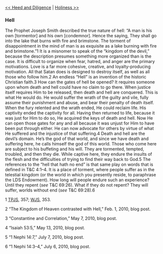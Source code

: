 [<< Heed and Diligence](Heed%20and%20Diligence)  |  [Holiness >>](Holiness)

### Hell
The Prophet Joseph Smith described the true nature of hell: “A man is his own [tormentor] and his own [condemnor]. Hence the saying, They shall go into the lake that burns with fire and brimstone. The torment of disappointment in the mind of man is as exquisite as a lake burning with fire and brimstone.”1 It is a misnomer to speak of the “kingdom of the devil,” because the description presumes something more organized than is the case. It is difficult to organize when fear, hatred, and anger are the primary motivations. Love is a far more cohesive, creative, and loyalty-producing motivation. All that Satan does is designed to destroy itself, as well as all those who follow him.2 An endless “Hell” is an invention of the historic Christian faith.3 How can the gates of hell be opened? It requires someone upon whom death and hell could have no claim to go there. When justice itself requires Him to be released, then death and hell are conquered. This is what He would do. He would suffer the wrath of the guilty and vile, fully assume their punishment and abuse, and bear their penalty of death itself. When the fury relented and the wrath ended, He could reclaim life. His captivity ended the captivity for all. Having then returned to life, because it was just for Him to do so, He acquired the keys of death and hell. Now He can open those gates for any and all because it was unjust for Him to have been put through either. He can now advocate for others by virtue of what He suffered and the injustice of that suffering.4 Death and hell are the devil’s domain. He’s the god of that world, and since we have death and suffering here, he calls himself the god of this world. Those who come here are subject to his buffeting and his will. They are tormented, tempted, troubled, and then they die. While captive here, they endure the insults of the flesh and the difficulties of trying to find their way back to God.5 The references to the “hell that hath no end” is that same play on words that is defined in T&C 4:1–4. It is a place of torment, where people suffer as in the telestial kingdom (or the world in which you presently reside, to paraphrase the LDS Endowment). How long will people endure such an experience? Until they repent (*see* T&C 69:26). What if they do not repent? They will suffer, worlds without end (*see* T&C 69:28).6



1
[TPJS](#), 357; [WJS](#), 353.


2 “The Kingdom of Heaven contrasted with Hell,” Feb. 1, 2010, blog post.


3 “Constantine and Correlation,” May 7, 2010, blog post.


4 “Isaiah 53:5,” May 13, 2010, blog post.


5 “1 Nephi 14:7,” July 7, 2010, blog post.


6 “1 Nephi 14:3–4,” July 6, 2010, blog post.